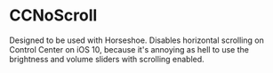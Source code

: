 # CCNoScroll
Designed to be used with Horseshoe. Disables horizontal scrolling on Control Center on iOS 10, because it's annoying as hell to use the brightness and volume sliders with scrolling enabled.
